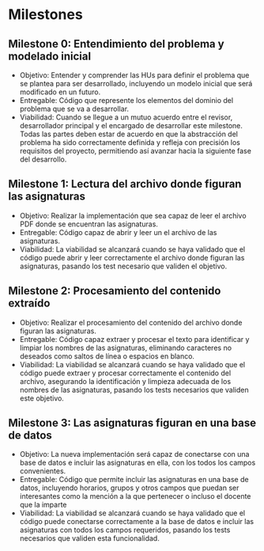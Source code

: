 # Milestones
## Milestone 0: Entendimiento del problema y modelado inicial
* Objetivo: Entender y comprender las HUs para definir el problema que se plantea para ser desarrollado, incluyendo un modelo inicial que será modificado en un futuro.
* Entregable: Código que represente los elementos del dominio del problema que se va a desarrollar.
* Viabilidad: Cuando se llegue a un mutuo acuerdo entre el revisor, desarrollador principal y el encargado de desarrollar este milestone. Todas las partes deben estar de acuerdo en que la abstracción del problema ha sido correctamente definida y refleja con precisión los requisitos del proyecto, permitiendo así avanzar hacia la siguiente fase del desarrollo.

## Milestone 1: Lectura del archivo donde figuran las asignaturas
* Objetivo: Realizar la implementación que sea capaz de leer el archivo PDF donde se encuentran las asignaturas.
* Entregable: Código capaz de abrir y leer un el archivo de las asignaturas.
* Viabilidad: La viabilidad se alcanzará cuando se haya validado que el código puede abrir y leer correctamente el archivo donde figuran las asignaturas, pasando los test necesario que validen el objetivo.

## Milestone 2: Procesamiento del contenido extraído
* Objetivo: Realizar el procesamiento del contenido del archivo donde figuran las asignaturas.
* Entregable: Código capaz extraer y procesar el texto para identificar y limpiar los nombres de las asignaturas, eliminando caracteres no deseados como saltos de línea o espacios en blanco.
* Viabilidad: La viabilidad se alcanzará cuando se haya validado que el código puede extraer y procesar correctamente el contenido del archivo, asegurando la identificación y limpieza adecuada de los nombres de las asignaturas, pasando los tests necesarios que validen este objetivo.

## Milestone 3: Las asignaturas figuran en una base de datos
* Objetivo: La nueva implementación será capaz de conectarse con una base de datos e incluir las asignaturas en ella, con los todos los campos convenientes.
* Entregable: Código que permite incluir las asignaturas en una base de datos, incluyendo horarios, grupos y otros campos que puedan ser interesantes como la mención a la que pertenecer o incluso el docente que la imparte
* Viabilidad: La viabilidad se alcanzará cuando se haya validado que el código puede conectarse correctamente a la base de datos e incluir las asignaturas con todos los campos requeridos, pasando los tests necesarios que validen esta funcionalidad.